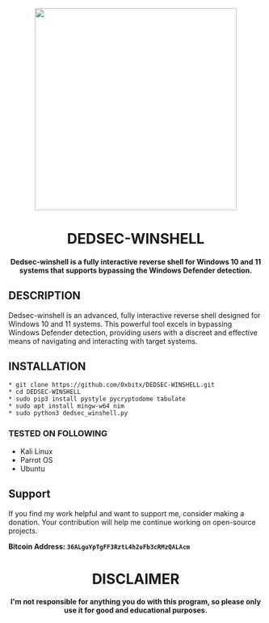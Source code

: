 
<p align="center">
<img src="https://www.redpacketsecurity.com/wp-content/uploads/2020/09/HTTP-revshell_5_logo.png", width="400", height="400">
</p>
<h1 align="center"> DEDSEC-WINSHELL</h1>
<h4 align="center">Dedsec-winshell is a fully interactive reverse shell for Windows 10 and 11 systems that supports bypassing the Windows Defender detection.</h4>

## DESCRIPTION
Dedsec-winshell is an advanced, fully interactive reverse shell designed for Windows 10 and 11 systems. This powerful tool excels in bypassing Windows Defender detection, providing users with a discreet and effective means of navigating and interacting with target systems.


## INSTALLATION 
    * git clone https://github.com/0xbitx/DEDSEC-WINSHELL.git
    * cd DEDSEC-WINSHELL
    * sudo pip3 install pystyle pycryptodome tabulate
    * sudo apt install mingw-w64 nim
    * sudo python3 dedsec_winshell.py

### TESTED ON FOLLOWING
* Kali Linux 
* Parrot OS 
* Ubuntu

## Support

If you find my work helpful and want to support me, consider making a donation. Your contribution will help me continue working on open-source projects.

**Bitcoin Address: `36ALguYpTgFF3RztL4h2uFb3cRMzQALAcm`**

<h1 align="center"> DISCLAIMER </h1>

<h4 align="center">I'm not responsible for anything you do with this program, so please only use it for good and educational purposes. </h4>
